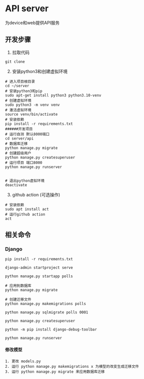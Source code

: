 # API server

为device和web提供API服务


## 开发步骤

1. 拉取代码

```shell
git clone 
```

2. 安装python3和创建虚拟环境

```shell
# 进入项目根目录
cd ~/server
# 安装python3和pip
sudo apt-get install python3 python3.10-venv
# 创建虚拟环境
sudo python3 -m venv venv
# 激活虚拟环境
source venv/bin/activate
# 安装依赖
pip install -r requirements.txt
######开发项目
# 运行自测 默认8000端口
cd server/api
# 数据库迁移
python manage.py migrate
# 创建超级用户
python manage.py createsuperuser
# 运行项目 端口8000
python manage.py runserver


# 退出python虚拟环境
deactivate
```

3. github action (可选操作)

```shell
# 安装依赖
sudo apt install act
# 运行github action
act
```

## 相关命令

### Django

```shell
pip install -r requirements.txt

django-admin startproject serve

python manage.py startapp polls

# 应用到数据库
python manage.py migrate

# 创建迁移文件
python manage.py makemigrations polls

python manage.py sqlmigrate polls 0001

python manage.py createsuperuser

python -m pip install django-debug-toolbar

python manage.py runserver
```

#### 修改模型

```shell
1. 更改 models.py
2. 运行 python manage.py makemigrations x 为模型的改变生成迁移文件
3. 运行 python manage.py migrate 来应用数据库迁移
```